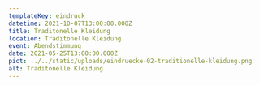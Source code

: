```yaml
---
templateKey: eindruck
datetime: 2021-10-07T13:00:00.000Z
title: Traditonelle Kleidung
location: Traditonelle Kleidung
event: Abendstimmung
date: 2021-05-25T13:00:00.000Z
pict: ../../static/uploads/eindruecke-02-traditionelle-kleidung.png
alt: Traditonelle Kleidung
---
```

